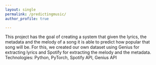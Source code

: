 ```yaml
---
layout: single
permalink: /predictingmusic/
author_profile: true

---
```


This project has the goal of creating a system that given the lyrics, the metadata and the melody of a song it is able to predict how popular that song will be. For this, we created our own dataset using Genius for extracting lyrics and Spotify for extracting the melody and the metadata. Technologies: Python, PyTorch, Spotify API, Genius API



